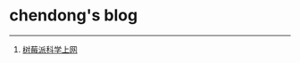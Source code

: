 # chendong's blog
---
1. [树莓派科学上网](https://github.com/chendonghp/chendonghp.github.io/blob/master/%E6%A0%91%E8%8E%93%E6%B4%BE%E7%A7%91%E5%AD%A6%E4%B8%8A%E7%BD%91.md)
